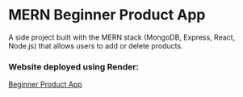 # MERN Beginner Product App

A side project built with the MERN stack (MongoDB, Express, React, Node.js) that allows users to add or delete products.

### Website deployed using Render:

[Beginner Product App](https://beginner-product-app.onrender.com/)
